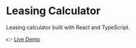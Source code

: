 # Leasing Calculator

Leasing calculator built with React and TypeScript.

👉 [Live Demo](https://dima-sheiko.github.io/leasing-calculator/)
